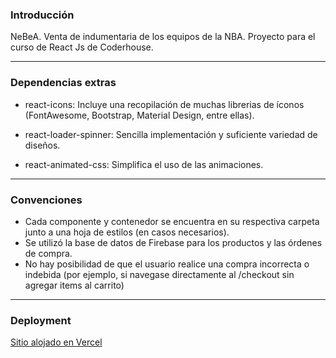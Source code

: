 ### Introducción
NeBeA. Venta de indumentaria de los equipos de la NBA. Proyecto para el curso de React Js de Coderhouse.
***

### Dependencias extras
* react-icons: Incluye una recopilación de muchas librerias de íconos (FontAwesome, Bootstrap, Material Design, entre ellas).

* react-loader-spinner: Sencilla implementación y suficiente variedad de diseños.

* react-animated-css: Simplifica el uso de las animaciones.
***
### Convenciones
* Cada componente y contenedor se encuentra en su respectiva carpeta junto a una hoja de estilos (en casos necesarios).
* Se utilizó la base de datos de Firebase para los productos y las órdenes de compra.
* No hay posibilidad de que el usuario realice una compra incorrecta o indebida (por ejemplo, si navegase directamente al /checkout sin agregar items al carrito)
***
### Deployment
[Sitio alojado en Vercel](https://my-store-varas27.vercel.app/)
